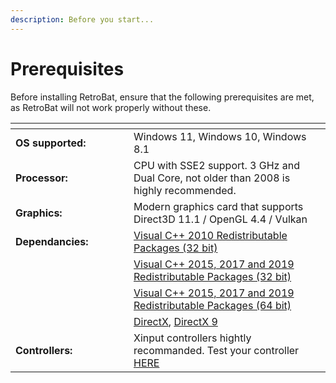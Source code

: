 ```yaml
---
description: Before you start...
---
```


# Prerequisites

Before installing RetroBat, ensure that the following prerequisites are met, as RetroBat will not work properly without these.



<table data-header-hidden><thead><tr><th width="173"></th><th></th></tr></thead><tbody><tr><td><strong>OS supported:</strong></td><td>Windows 11, Windows 10, Windows 8.1</td></tr><tr><td><strong>Processor:</strong></td><td>CPU with SSE2 support. 3 GHz and Dual Core, not older than 2008 is highly recommended.</td></tr><tr><td><strong>Graphics:</strong></td><td>Modern graphics card that supports Direct3D 11.1 / OpenGL 4.4 / Vulkan</td></tr><tr><td><strong>Dependancies:</strong></td><td><a href="https://www.techpowerup.com/download/visual-c-redistributable-runtime-package-all-in-one/">Visual C++ 2010 Redistributable Packages (32 bit)</a></td></tr><tr><td></td><td><a href="https://www.techpowerup.com/download/visual-c-redistributable-runtime-package-all-in-one/">Visual C++ 2015, 2017 and 2019 Redistributable Packages (32 bit)</a></td></tr><tr><td></td><td><a href="https://www.techpowerup.com/download/visual-c-redistributable-runtime-package-all-in-one/">Visual C++ 2015, 2017 and 2019 Redistributable Packages (64 bit)</a></td></tr><tr><td></td><td><a href="https://www.microsoft.com/download/details.aspx?id=35">DirectX</a>, <a href="https://www.microsoft.com/en-US/download/details.aspx?id=8109">DirectX 9</a></td></tr><tr><td><strong>Controllers:</strong></td><td>Xinput controllers hightly recommanded. Test your controller <a href="https://gamepad-tester.com">HERE</a></td></tr></tbody></table>


